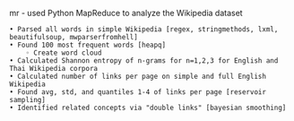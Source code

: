 mr - used Python MapReduce to analyze the Wikipedia dataset 

    • Parsed all words in simple Wikipedia [regex, stringmethods, lxml, beautifulsoup, mwparserfromhell]
    • Found 100 most frequent words [heapq]
        ◦ Create word cloud
    • Calculated Shannon entropy of n-grams for n=1,2,3 for English and Thai Wikipedia corpora
    • Calculated number of links per page on simple and full English Wikipedia
    • Found avg, std, and quantiles 1-4 of links per page [reservoir sampling]
    • Identified related concepts via "double links" [bayesian smoothing]